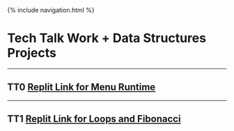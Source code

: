 {% include navigation.html %}
# Tech Talk Work + Data Structures Projects
***
## TT0 [Replit Link for Menu Runtime](https://replit.com/@Chom642/TT0-Menu#main.py)


***

## TT1 [Replit Link for Loops and Fibonacci](https://replit.com/@Chom642/TT1#main.py)
